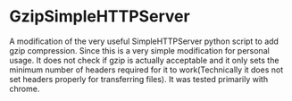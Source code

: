 GzipSimpleHTTPServer
====================

A modification of the very useful SimpleHTTPServer python script to add gzip compression.
Since this is a very simple modification for personal usage. It does not check if gzip is actually acceptable 
and it only sets the minimum number of headers required for it to work(Technically it does not set headers properly
for transferring files). It was tested primarily with chrome.

